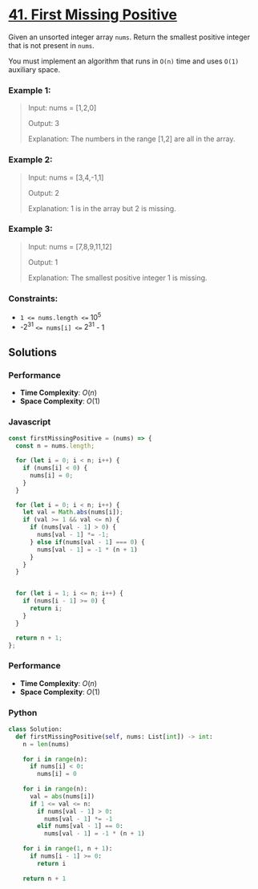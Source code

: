 # [41. First Missing Positive](https://leetcode.com/problems/first-missing-positive/description/)

Given an unsorted integer array `nums`. Return the smallest positive integer that is not present in `nums`.

You must implement an algorithm that runs in `O(n)` time and uses `O(1)` auxiliary space.


### Example 1:
> Input: nums = [1,2,0]
>
> Output: 3
>
> Explanation: The numbers in the range [1,2] are all in the array.


### Example 2:
> Input: nums = [3,4,-1,1]
>
> Output: 2
>
> Explanation: 1 is in the array but 2 is missing.


### Example 3:
> Input: nums = [7,8,9,11,12]
>
> Output: 1
>
> Explanation: The smallest positive integer 1 is missing.
 

### Constraints:
- `1 <= nums.length <=` $10^5$
- -$2^{31}$ `<= nums[i] <=` $2^{31}$ - 1


## Solutions

### Performance

- **Time Complexity**: $O(n)$
- **Space Complexity**: $O(1)$

### Javascript
```javascript
const firstMissingPositive = (nums) => {
  const n = nums.length;

  for (let i = 0; i < n; i++) {
    if (nums[i] < 0) {
      nums[i] = 0;
    }
  }

  for (let i = 0; i < n; i++) {
    let val = Math.abs(nums[i]);
    if (val >= 1 && val <= n) {
      if (nums[val - 1] > 0) {
        nums[val - 1] *= -1;
      } else if(nums[val - 1] === 0) {
        nums[val - 1] = -1 * (n + 1)
      }
    }
  }


  for (let i = 1; i <= n; i++) {
    if (nums[i - 1] >= 0) {
      return i;
    }
  }

  return n + 1;
};
```

### Performance

- **Time Complexity**: $O(n)$
- **Space Complexity**: $O(1)$

### Python
```python
class Solution:
  def firstMissingPositive(self, nums: List[int]) -> int:
    n = len(nums)
    
    for i in range(n):
      if nums[i] < 0:
        nums[i] = 0
        
    for i in range(n):
      val = abs(nums[i])
      if 1 <= val <= n:
        if nums[val - 1] > 0:
          nums[val - 1] *= -1
        elif nums[val - 1] == 0:
          nums[val - 1] = -1 * (n + 1)
          
    for i in range(1, n + 1):
      if nums[i - 1] >= 0:
        return i
      
    return n + 1
```